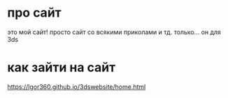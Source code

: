 # про сайт
это мой сайт! просто сайт со всякими приколами и тд. только... он для 3ds
# как зайти на сайт
https://lgor360.github.io/3dswebsite/home.html
